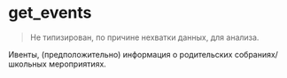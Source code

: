 # get_events

> Не типизирован, по причине нехватки данных, для анализа.

Ивенты, (предположительно) информация о родительских собраниях/школьных мероприятиях.
